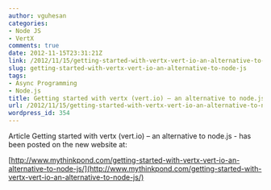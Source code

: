 ```yaml
---
author: vguhesan
categories:
- Node JS
- VertX
comments: true
date: 2012-11-15T23:31:21Z
link: /2012/11/15/getting-started-with-vertx-vert-io-an-alternative-to-node-js/
slug: getting-started-with-vertx-vert-io-an-alternative-to-node-js
tags:
- Async Programming
- Node.js
title: Getting started with vertx (vert.io) – an alternative to node.js
url: /2012/11/15/getting-started-with-vertx-vert-io-an-alternative-to-node-js/
wordpress_id: 354
---
```


Article Getting started with vertx (vert.io) – an alternative to node.js - has been posted on the new website at:

[http://www.mythinkpond.com/getting-started-with-vertx-vert-io-an-alternative-to-node-js/](http://www.mythinkpond.com/getting-started-with-vertx-vert-io-an-alternative-to-node-js/)
